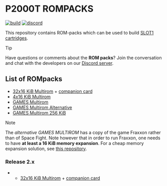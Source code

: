 # P2000T ROMPACKS

[![build](https://github.com/ifilot/p2000t-rompacks/actions/workflows/nightly-build.yml/badge.svg)](https://github.com/ifilot/p2000t-rompacks/actions/workflows/nightly-build.yml)
[![discord](https://img.shields.io/discord/1167925678868541451?logo=discord&logoColor=white)](https://discord.gg/YtzJTWYAxy)

This repository contains ROM-packs which can be used to build 
[SLOT1 cartridges](https://github.com/ifilot/p2000t-cartridges).

> [!TIP] 
> Have questions or comments about the **ROM packs**? Join
> the conversation and chat with the developers on our [Discord
> server](https://discord.gg/YtzJTWYAxy).

## List of ROMpacks

* [32x16 KiB Multirom](https://github.com/ifilot/p2000t-rompacks/releases/download/nightly/MULTIROM-512KiB.BIN) + [companion card](https://github.com/ifilot/p2000t-rompacks/releases/download/nightly/card.png)
* [4x16 KiB Multirom](https://github.com/ifilot/p2000t-rompacks/releases/download/nightly/MULTIROM-64KiB.BIN)
* [GAMES Multirom](https://github.com/ifilot/p2000t-rompacks/releases/download/nightly/GAMES-128KiB.BIN)
* [GAMES Multirom Alternative](https://github.com/ifilot/p2000t-rompacks/releases/download/nightly/GAMES-128KiB-ALT.BIN)
* [GAMES Multirom 256 KiB](https://github.com/ifilot/p2000t-rompacks/releases/download/nightly/GAMES-256KiB.BIN)

> [!NOTE]
> The *alternative GAMES MULTIROM* has a copy of the game Fraxxon rather than of
> Space Fight. Note however that in order to run Fraxxon, one needs to have
> **at least a 16 KiB memory expansion**. For a cheap memory expansion solution,
> see [this repository](https://github.com/ifilot/p2000t-ram-expansion-board).

### Release 2.x

* * [32x16 KiB Multirom](https://github.com/ifilot/p2000t-rompacks/releases/download/nightly/MULTIROM-512KiB-RELEASE2.BIN) + [companion card](https://github.com/ifilot/p2000t-rompacks/releases/download/nightly/card.png)